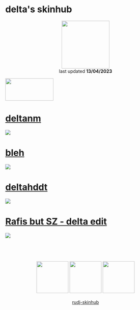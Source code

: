 # delta's skinhub
<p align="center">
<a href="https://osu.ppy.sh/users/8523723">
  <img src="https://a.ppy.sh/8523723?1665532163.jpeg"  
       width="150"
       height="150"></a>
<br>
last updated <b>13/04/2023</b>
</p>

<a href="https://www.youtube.com/watch?v=kbbgypvGPgM">
<img src="https://i.imgur.com/uDyKiLi.png"
       width="151" 
       height="70"/></a>

# [deltanm](https://github.com/rudj-skinhub/woal/raw/tyfh/player/delta/deltanm.osk)
[![](https://i.imgur.com/rf2G85Z.png)](https://github.com/rudj-skinhub/woal/raw/tyfh/player/delta/deltanm.osk)

# [bleh](https://github.com/rudj-skinhub/woal/raw/tyfh/player/delta/bleh.osk)
[![](https://i.imgur.com/s1AtrRo.png)](https://github.com/rudj-skinhub/woal/raw/tyfh/player/delta/bleh.osk)

# [deltahddt](https://github.com/rudj-skinhub/woal/raw/tyfh/player/delta/deltahddt.osk)
[![](https://i.imgur.com/FNGJhOB.png)](https://github.com/rudj-skinhub/woal/raw/tyfh/player/delta/deltahddt.osk)

# [Rafis but SZ - delta edit](https://github.com/rudj-skinhub/woal/raw/tyfh/player/delta/Rafis%20but%20SZ%20-%20delta%20edit.osk)
[![](https://i.imgur.com/y69PqN8.png)](https://github.com/rudj-skinhub/woal/raw/tyfh/player/delta/Rafis%20but%20SZ%20-%20delta%20edit.osk)

#
<p align="center">
  <br></br>
  <a href="https://www.twitch.tv/d6lt4">
  <img src="https://i.imgur.com/HM030lk.png" 
       width="100" 
       height="100"></a>
  <a href="https://www.youtube.com/channel/UChWXte6vd720i87ezIH4CUg">
  <img src="https://i.imgur.com/YWbDUUy.png"  
       width="100" 
       height="100"></a>
  <a href="https://twitter.com/d6lt4">
  <img src="https://i.imgur.com/PUQ5uWf.png" 
       width="100" 
       height="100"></a>
  <br></br>
  <a href="README.md">rudj-skinhub</a>
 </p>
